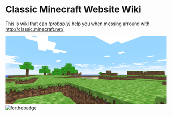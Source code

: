 # Classic Minecraft Website Wiki

This is wiki that can _(probably)_ help you when messing arround with http://classic.minecraft.net/

[![Markdown Banner Image](https://raw.githubusercontent.com/MBooze/CMW-Wiki/main/MDBanner.png)](https://classic.minecraft.net/)
[![forthebadge](https://forthebadge.com/images/badges/you-didnt-ask-for-this.svg)](https://forthebadge.com)
